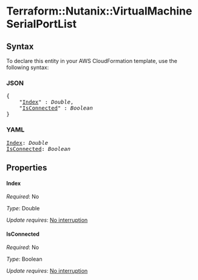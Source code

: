 # Terraform::Nutanix::VirtualMachine SerialPortList

## Syntax

To declare this entity in your AWS CloudFormation template, use the following syntax:

### JSON

<pre>
{
    "<a href="#index" title="Index">Index</a>" : <i>Double</i>,
    "<a href="#isconnected" title="IsConnected">IsConnected</a>" : <i>Boolean</i>
}
</pre>

### YAML

<pre>
<a href="#index" title="Index">Index</a>: <i>Double</i>
<a href="#isconnected" title="IsConnected">IsConnected</a>: <i>Boolean</i>
</pre>

## Properties

#### Index

_Required_: No

_Type_: Double

_Update requires_: [No interruption](https://docs.aws.amazon.com/AWSCloudFormation/latest/UserGuide/using-cfn-updating-stacks-update-behaviors.html#update-no-interrupt)

#### IsConnected

_Required_: No

_Type_: Boolean

_Update requires_: [No interruption](https://docs.aws.amazon.com/AWSCloudFormation/latest/UserGuide/using-cfn-updating-stacks-update-behaviors.html#update-no-interrupt)

